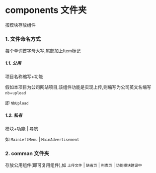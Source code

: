 # components 文件夹

按模块存放组件

### 1. 文件命名方式

每个单词首字母大写,尾部加上Item标记

##### 1.1. 公用

项目名称缩写+功能

假如本项目为公司网站项目,该组件功能是实现上传,则缩写为公司英文名缩写 `nb`+`upload`

即 `NbUpload`

##### 1.2. 私有

模块+功能 | 导航

如 `MainLeftMenu` | `MainAdvertisement`

### 2. comman 文件夹

存放公用组件(即可复用组件),如 `上传文件` | `缺省页` | `列表页` | `功能模块建设中`